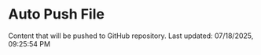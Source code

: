# Auto Push File

Content that will be pushed to GitHub repository.
Last updated: 07/18/2025, 09:25:54 PM